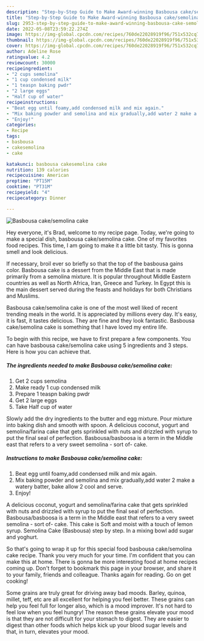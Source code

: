 ```yaml
---
description: "Step-by-Step Guide to Make Award-winning Basbousa cake/semolina cake"
title: "Step-by-Step Guide to Make Award-winning Basbousa cake/semolina cake"
slug: 2953-step-by-step-guide-to-make-award-winning-basbousa-cake-semolina-cake
date: 2022-05-08T23:59:22.274Z
image: https://img-global.cpcdn.com/recipes/760de22028919f96/751x532cq70/basbousa-cakesemolina-cake-recipe-main-photo.jpg
thumbnail: https://img-global.cpcdn.com/recipes/760de22028919f96/751x532cq70/basbousa-cakesemolina-cake-recipe-main-photo.jpg
cover: https://img-global.cpcdn.com/recipes/760de22028919f96/751x532cq70/basbousa-cakesemolina-cake-recipe-main-photo.jpg
author: Adeline Rose
ratingvalue: 4.2
reviewcount: 30000
recipeingredient:
- "2 cups semolina"
- "1 cup condensed milk"
- "1 teaspn baking pwdr"
- "2 large eggs"
- "Half cup of water"
recipeinstructions:
- "Beat egg until foamy,add condensed milk and mix again."
- "Mix baking powder and semolina and mix gradually,add water 2 make a watery batter, bake allow 2 cool and serve."
- "Enjoy!"
categories:
- Recipe
tags:
- basbousa
- cakesemolina
- cake

katakunci: basbousa cakesemolina cake 
nutrition: 139 calories
recipecuisine: American
preptime: "PT15M"
cooktime: "PT31M"
recipeyield: "4"
recipecategory: Dinner

---
```



![Basbousa cake/semolina cake](https://img-global.cpcdn.com/recipes/760de22028919f96/751x532cq70/basbousa-cakesemolina-cake-recipe-main-photo.jpg)

Hey everyone, it's Brad, welcome to my recipe page. Today, we're going to make a special dish, basbousa cake/semolina cake. One of my favorites food recipes. This time, I am going to make it a little bit tasty. This is gonna smell and look delicious.

If necessary, broil ever so briefly so that the top of the basbousa gains color. Basbousa cake is a dessert from the Middle East that is made primarily from a semolina mixture. It is popular throughout Middle Eastern countries as well as North Africa, Iran, Greece and Turkey. In Egypt this is the main dessert served during the feasts and holidays for both Christians and Muslims.

Basbousa cake/semolina cake is one of the most well liked of recent trending meals in the world. It is appreciated by millions every day. It's easy, it is fast, it tastes delicious. They are fine and they look fantastic. Basbousa cake/semolina cake is something that I have loved my entire life.


To begin with this recipe, we have to first prepare a few components. You can have basbousa cake/semolina cake using 5 ingredients and 3 steps. Here is how you can achieve that.

<!--inarticleads1-->

##### The ingredients needed to make Basbousa cake/semolina cake:

1. Get 2 cups semolina
1. Make ready 1 cup condensed milk
1. Prepare 1 teaspn baking pwdr
1. Get 2 large eggs
1. Take Half cup of water


Slowly add the dry ingredients to the butter and egg mixture. Pour mixture into baking dish and smooth with spoon. A delicious coconut, yogurt and semolina/farina cake that gets sprinkled with nuts and drizzled with syrup to put the final seal of perfection. Basbousa/basboosa is a term in the Middle east that refers to a very sweet semolina - sort of- cake. 

<!--inarticleads2-->

##### Instructions to make Basbousa cake/semolina cake:

1. Beat egg until foamy,add condensed milk and mix again.
1. Mix baking powder and semolina and mix gradually,add water 2 make a watery batter, bake allow 2 cool and serve.
1. Enjoy!


A delicious coconut, yogurt and semolina/farina cake that gets sprinkled with nuts and drizzled with syrup to put the final seal of perfection. Basbousa/basboosa is a term in the Middle east that refers to a very sweet semolina - sort of- cake. This cake is Soft and moist with a touch of lemon syrup. Semolina Cake (Basbousa) step by step. In a mixing bowl add sugar and yoghurt. 

So that's going to wrap it up for this special food basbousa cake/semolina cake recipe. Thank you very much for your time. I'm confident that you can make this at home. There is gonna be more interesting food at home recipes coming up. Don't forget to bookmark this page in your browser, and share it to your family, friends and colleague. Thanks again for reading. Go on get cooking!

Some grains are truly great for driving away bad moods. Barley, quinoa, millet, teff, etc are all excellent for helping you feel better. These grains can help you feel full for longer also, which is a mood improver. It's not hard to feel low when you feel hungry! The reason these grains elevate your mood is that they are not difficult for your stomach to digest. They are easier to digest than other foods which helps kick up your blood sugar levels and that, in turn, elevates your mood.
